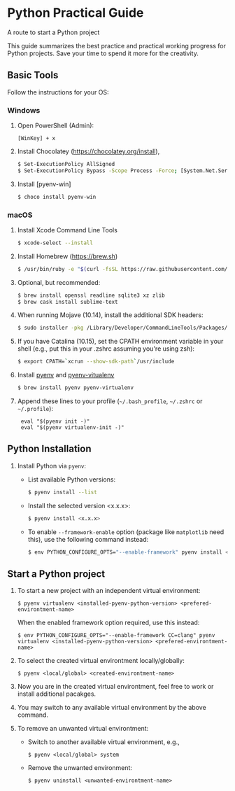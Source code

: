 # Python Practical Guide
A route to start a Python project

This guide summarizes the best practice and practical working progress for Python projects.
Save your time to spend it more for the creativity.

## Basic Tools

Follow the instructions for your OS:

### Windows

1. Open PowerShell (Admin):
    ```
    [WinKey] + x
    ```

1. Install Chocolatey (https://chocolatey.org/install),
    ```bash
    $ Set-ExecutionPolicy AllSigned
    $ Set-ExecutionPolicy Bypass -Scope Process -Force; [System.Net.ServicePointManager]::SecurityProtocol = [System.Net.ServicePointManager]::SecurityProtocol -bor 3072; iex ((New-Object System.Net.WebClient).DownloadString('https://chocolatey.org/install.ps1'))
    ```
    
1. Install [pyenv-win]
    ```bash
    $ choco install pyenv-win
    ```


### macOS

1. Install Xcode Command Line Tools
    ```bash
    $ xcode-select --install
    ```

1. Install Homebrew (https://brew.sh)
    ```bash
    $ /usr/bin/ruby -e "$(curl -fsSL https://raw.githubusercontent.com/Homebrew/install/master/install)"
    ``` 
1. Optional, but recommended:
    ```bash
    $ brew install openssl readline sqlite3 xz zlib
    $ brew cask install sublime-text
    ```
    
1. When running Mojave (10.14), install the additional SDK headers:
    ```bash
    $ sudo installer -pkg /Library/Developer/CommandLineTools/Packages/macOS_SDK_headers_for_macOS_10.14.pkg -target /
    ```
    
1. If you have Catalina (10.15), set the CPATH environment variable in your shell (e.g., put this in your .zshrc assuming you're using zsh):
    ```bash
    $ export CPATH=`xcrun --show-sdk-path`/usr/include
    ```

1. Install [pyenv](https://github.com/pyenv/pyenv) and [pyenv-vitualenv](https://github.com/pyenv/pyenv-virtualenv)
    ```bash
    $ brew install pyenv pyenv-virtualenv
    ```
    
1. Append these lines to your profile (`~/.bash_profile`, `~/.zshrc` or `~/.profile`):
    ```
     eval "$(pyenv init -)"
     eval "$(pyenv virtualenv-init -)"
    ```

## Python Installation

1. Install Python via `pyenv`:
    * List available Python versions:
        ```bash
        $ pyenv install --list
        ```
        
    * Install the selected version <x.x.x>:
        ```bash
        $ pyenv install <x.x.x>
        ```
        
    * To enable `--framework-enable` option (package like `matplotlib` need this), use the following command instead:
        ```bash
        $ env PYTHON_CONFIGURE_OPTS="--enable-framework" pyenv install <x.x.x>
        ```
        


        
## Start a Python project

1. To start a new project with an independent virtual environment:

    ```
    $ pyenv virtualenv <installed-pyenv-python-version> <prefered-environtment-name>
    ```
        
   When the enabled framework option required, use this instead:
   
   ```
   $ env PYTHON_CONFIGURE_OPTS="--enable-framework CC=clang" pyenv virtualenv <installed-pyenv-python-version> <prefered-environtment-name>
   ```
        
1. To select the created virtual environtment locally/globally:

    ```
    $ pyenv <local/global> <created-environtment-name>
    ```
        
1. Now you are in the created virtual environtment, feel free to work or install additional pacakges.

1. You may switch to any available virtual environment by the above command.
        
1. To remove an unwanted virtual environtment:
    * Switch to another available virtual environment, e.g.,
        
        ```
        $ pyenv <local/global> system
        ```
            
    * Remove the unwanted environment:
    
        ```
        $ pyenv uninstall <unwanted-environtment-name>
        ```
